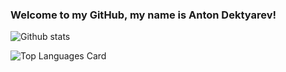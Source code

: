 ### Welcome to my GitHub, my name is Anton Dektyarev!

![Github stats](https://github-readme-stats.vercel.app/api?username=DeguzBelarus&show=reviews,prs_merged,prs_merged_percentage&show_icons=true&include_all_commits=true&)

![Top Languages Card](https://github-readme-stats.vercel.app/api/top-langs/?username=DeguzBelarus&layout=compact&hide=shell)
